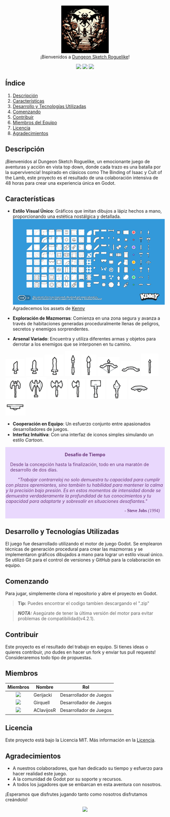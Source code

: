 <p align="center">
  <img src="./Game Design/assets/logo.jpg" width="150" alt="Logo"/><br/>
  ¡Bienvenidos a <a href="https://github.com/SergiGiribet">Dungeon Sketch Roguelike</a>!
</p>

<p align="center">
  <a href="https://github.com/SergiGiribet/Game-Design/stargazers"><img src="https://img.shields.io/github/stars/SergiGiribet/Game-Design?colorA=363a4f&colorB=b7bdf8&style=for-the-badge"></a>
  <a href="https://github.com/SergiGiribet/Game-Design/issues"><img src="https://img.shields.io/github/issues/SergiGiribet/Game-Design?colorA=363a4f&colorB=f5a97f&style=for-the-badge"></a>
  <a href="https://github.com/SergiGiribet/Game-Design/contributors"><img src="https://img.shields.io/github/contributors/SergiGiribet/Game-Design?colorA=363a4f&colorB=a6da95&style=for-the-badge"></a>
</p>

## Índice
1. [Descripción](#descripción)
2. [Características](#características)
3. [Desarrollo y Tecnologías Utilizadas](#desarrollo-y-tecnologías-utilizadas)
4. [Comenzando](#comenzando)
5. [Contribuir](#contribuir)
6. [Miembros del Equipo](#miembros-del-equipo)
7. [Licencia](#licencia)
8. [Agradecimientos](#agradecimientos)

## Descripción
¡Bienvenidos al Dungeon Sketch Roguelike, un emocionante juego de aventuras y acción en vista top down, donde cada trazo es una batalla por la supervivencia! Inspirado en clásicos como The Binding of Isaac y Cult of the Lamb, este proyecto es el resultado de una colaboración intensiva de 48 horas para crear una experiencia única en Godot.

## Características
- **Estilo Visual Único**: Gráficos que imitan dibujos a lápiz hechos a mano, proporcionando una estética nostálgica y detallada.
![Sketch](Game%20Design/assets/kenney_scribbledungeons/Preview.png)
  Agradecemos los assets de [Kenny](https://kenney-assets.itch.io/)

- **Exploración de Mazmorras**: Comienza en una zona segura y avanza a través de habitaciones generadas proceduralmente llenas de peligros, secretos y enemigos sorprendentes.
- **Arsenal Variado**: Encuentra y utiliza diferentes armas y objetos para derrotar a los enemigos que se interponen en tu camino.
  
![Dagger](Game%20Design/assets/kenney_scribbledungeons/Weapons/Dagger.png)
![Small Sword](Game%20Design/assets/kenney_scribbledungeons/Weapons/Small_Sword.png)
![Large Sword](Game%20Design/assets/kenney_scribbledungeons/Weapons/Long_Sword.png)
![Spear](Game%20Design/assets/kenney_scribbledungeons/Weapons/Spear.png)
![Spear2](Game%20Design/assets/kenney_scribbledungeons/Weapons/Spear2.png)
![Charged Arch](Game%20Design/assets/kenney_scribbledungeons/Weapons/Charged_Arch.png)
![Arch](Game%20Design/assets/kenney_scribbledungeons/Weapons/Arch.png)
![Arrow](Game%20Design/assets/kenney_scribbledungeons/Weapons/Arrow.png)
![Axe1](Game%20Design/assets/kenney_scribbledungeons/Weapons/Axe1.png)
![Axe2](Game%20Design/assets/kenney_scribbledungeons/Weapons/Axe2.png)
![Axe3](Game%20Design/assets/kenney_scribbledungeons/Weapons/Axe3.png)
![Tomahawk](Game%20Design/assets/kenney_scribbledungeons/Weapons/Tomahawk.png)
![Hammer](Game%20Design/assets/kenney_scribbledungeons/Weapons/Hammer.png)
![Magic Bar](Game%20Design/assets/kenney_scribbledungeons/Weapons/Magic_Bar.png)
![Curved Shield](Game%20Design/assets/kenney_scribbledungeons/Weapons/Curve_Shield.png)
![Shield](Game%20Design/assets/kenney_scribbledungeons/Weapons/Shield.png)

- **Cooperación en Equipo**: Un esfuerzo conjunto entre apasionados desarrolladores de juegos.
- **Interfaz Intuitiva**: Con una interfaz de iconos simples simulando un estilo <i>Cartoon</i>.

<div class="warning" style='padding:0.1em; background-color:#E9D8FD; color:#69337A'>
<span>
<p style='margin-top:1em; text-align:center'>
<b>Desafío de Tiempo</b></p>
<p style='margin-left:1em;'>
Desde la concepción hasta la finalización, todo en una maratón de desarrollo de dos días.

<i style='padding: 1cm'>"Trabajar contrarreloj no solo demuestra tu capacidad para cumplir con plazos apremiantes, sino también tu habilidad para mantener la calma y la precisión bajo presión. Es en estos momentos de intensidad donde se demuestra verdaderamente la profundidad de tus conocimientos y tu capacidad para adaptarte y sobresalir en situaciones desafiantes."</i>
</p>
<p style='margin-bottom:1em; margin-right:1em; text-align:right; font-family:Georgia'> <b>- Steve Jobs</b> <i>(1994)</i>
</p></span>
</div>

## Desarrollo y Tecnologías Utilizadas <a name="desarrollo-y-tecnologías-utilizadas"></a>
El juego fue desarrollado utilizando el motor de juego Godot. Se emplearon técnicas de generación procedural para crear las mazmorras y se implementaron gráficos dibujados a mano para lograr un estilo visual único. Se utilizó Git para el control de versiones y GitHub para la colaboración en equipo.

## Comenzando
Para jugar, simplemente clona el repositorio y abre el proyecto en Godot.

> **Tip:** Puedes encontrar el codigo tambien descargando el ".zip"

> **_NOTA:_**  Asegúrate de tener la última versión del motor para evitar problemas de compatibilidad(v4.2.1).

## Contribuir
Este proyecto es el resultado del trabajo en equipo. Si tienes ideas o quieres contribuir, ¡no dudes en hacer un fork y enviar tus pull requests! Consideraremos todo tipo de propuestas.

## Miembros
| Miembros | Nombre     | Rol                    |
|----------|------------|------------------------|
| <div align="center"><img src="https://github.com/Gerijacki.png" width="30"></div> | Gerijacki  | Desarrollador de Juegos |
| <div align="center"><img src="https://github.com/SergiGiribet.png" width="30"></div> | Girquell   | Desarrollador de Juegos |
| <div align="center"><img src="https://github.com/AClavijosR.png" width="30"></div> | AClavijosR | Desarrollador de Juegos |

## Licencia
Este proyecto está bajo la Licencia MIT. Más información en la [Licencia](./LICENSE).

## Agradecimientos
- A nuestros colaboradores, que han dedicado su tiempo y esfuerzo para hacer realidad este juego.
- A la comunidad de Godot por su soporte y recursos.
- A todos los jugadores que se embarcan en esta aventura con nosotros.

¡Esperamos que disfrutes jugando tanto como nosotros disfrutamos creándolo!

<p align="center">
  <img src="https://raw.githubusercontent.com/Trilokia/Trilokia/379277808c61ef204768a61bbc5d25bc7798ccf1/bottom_header.svg" />
</p>
